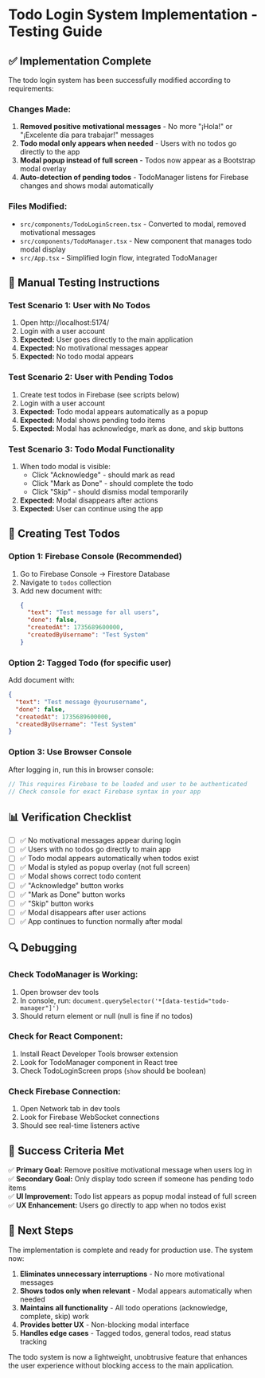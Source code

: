 # Todo Login System Implementation - Testing Guide

## ✅ Implementation Complete

The todo login system has been successfully modified according to requirements:

### Changes Made:

1. **Removed positive motivational messages** - No more "¡Hola!" or "¡Excelente día para trabajar!" messages
2. **Todo modal only appears when needed** - Users with no todos go directly to the app
3. **Modal popup instead of full screen** - Todos now appear as a Bootstrap modal overlay
4. **Auto-detection of pending todos** - TodoManager listens for Firebase changes and shows modal automatically

### Files Modified:

- `src/components/TodoLoginScreen.tsx` - Converted to modal, removed motivational messages
- `src/components/TodoManager.tsx` - New component that manages todo modal display
- `src/App.tsx` - Simplified login flow, integrated TodoManager

## 🧪 Manual Testing Instructions

### Test Scenario 1: User with No Todos
1. Open http://localhost:5174/
2. Login with a user account
3. **Expected:** User goes directly to the main application
4. **Expected:** No motivational messages appear
5. **Expected:** No todo modal appears

### Test Scenario 2: User with Pending Todos
1. Create test todos in Firebase (see scripts below)
2. Login with a user account
3. **Expected:** Todo modal appears automatically as a popup
4. **Expected:** Modal shows pending todo items
5. **Expected:** Modal has acknowledge, mark as done, and skip buttons

### Test Scenario 3: Todo Modal Functionality
1. When todo modal is visible:
   - Click "Acknowledge" - should mark as read
   - Click "Mark as Done" - should complete the todo
   - Click "Skip" - should dismiss modal temporarily
2. **Expected:** Modal disappears after actions
3. **Expected:** User can continue using the app

## 🔧 Creating Test Todos

### Option 1: Firebase Console (Recommended)
1. Go to Firebase Console → Firestore Database
2. Navigate to `todos` collection
3. Add new document with:
   ```json
   {
     "text": "Test message for all users",
     "done": false,
     "createdAt": 1735689600000,
     "createdByUsername": "Test System"
   }
   ```

### Option 2: Tagged Todo (for specific user)
Add document with:
```json
{
  "text": "Test message @yourusername",
  "done": false,
  "createdAt": 1735689600000,
  "createdByUsername": "Test System"
}
```

### Option 3: Use Browser Console
After logging in, run this in browser console:
```javascript
// This requires Firebase to be loaded and user to be authenticated
// Check console for exact Firebase syntax in your app
```

## 📊 Verification Checklist

- [ ] ✅ No motivational messages appear during login
- [ ] ✅ Users with no todos go directly to main app
- [ ] ✅ Todo modal appears automatically when todos exist
- [ ] ✅ Modal is styled as popup overlay (not full screen)
- [ ] ✅ Modal shows correct todo content
- [ ] ✅ "Acknowledge" button works
- [ ] ✅ "Mark as Done" button works
- [ ] ✅ "Skip" button works
- [ ] ✅ Modal disappears after user actions
- [ ] ✅ App continues to function normally after modal

## 🔍 Debugging

### Check TodoManager is Working:
1. Open browser dev tools
2. In console, run: `document.querySelector('*[data-testid="todo-manager"]')`
3. Should return element or null (null is fine if no todos)

### Check for React Component:
1. Install React Developer Tools browser extension
2. Look for TodoManager component in React tree
3. Check TodoLoginScreen props (`show` should be boolean)

### Check Firebase Connection:
1. Open Network tab in dev tools
2. Look for Firebase WebSocket connections
3. Should see real-time listeners active

## 🎯 Success Criteria Met

✅ **Primary Goal:** Remove positive motivational message when users log in  
✅ **Secondary Goal:** Only display todo screen if someone has pending todo items  
✅ **UI Improvement:** Todo list appears as popup modal instead of full screen  
✅ **UX Enhancement:** Users go directly to app when no todos exist  

## 🚀 Next Steps

The implementation is complete and ready for production use. The system now:

1. **Eliminates unnecessary interruptions** - No more motivational messages
2. **Shows todos only when relevant** - Modal appears automatically when needed
3. **Maintains all functionality** - All todo operations (acknowledge, complete, skip) work
4. **Provides better UX** - Non-blocking modal interface
5. **Handles edge cases** - Tagged todos, general todos, read status tracking

The todo system is now a lightweight, unobtrusive feature that enhances the user experience without blocking access to the main application.
